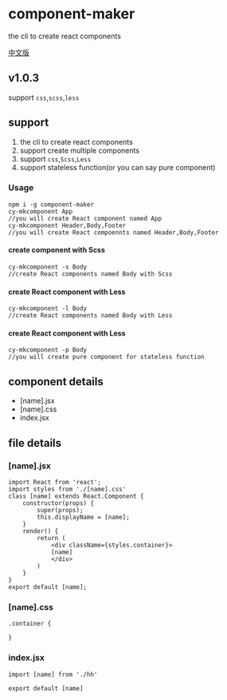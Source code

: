 # component-maker

the cli to create react components

[中文版](https://github.com/caoshining/component-maker/blob/master/README-zh.md)

## v1.0.3

support `css`,`scss`,`less`

## support

1. the cli to create react components
2. support create multiple components
3. support `css`,`Scss`,`Less`
4. support stateless function(or you can say pure component)
### Usage

```
npm i -g component-maker
cy-mkcomponent App
//you will create React component named App
cy-mkcomponent Header,Body,Footer
//you will create React compoennts named Header,Body,Footer
```

#### create component with Scss
```
cy-mkcomponent -s Body
//create React components named Body with Scss
```
#### create React component with Less
```
cy-mkcomponent -l Body
//create React components named Body with Less
```

#### create React component with Less
```
cy-mkcomponent -p Body
//you will create pure component for stateless function
```

## component details


- [name].jsx
- [name].css
- index.jsx

## file details

### [name].jsx

```
import React from 'react';
import styles from './[name].css'
class [name] extends React.Component {
    constructor(props) {
        super(props);
        this.displayName = [name];
    }
    render() {
        return (
            <div className={styles.container}>
            [name]
            </div>
        )
    }
}
export default [name];
```

### [name].css

```
.container {
  
}
```

### index.jsx

```
import [name] from './hh'

export default [name]
```
